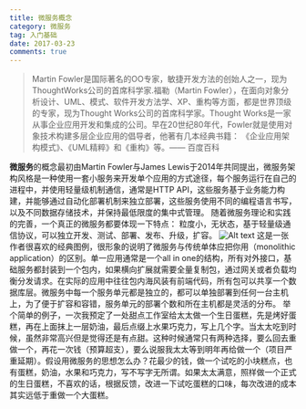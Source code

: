 ```yaml
---
title: 微服务概念
category: 微服务
tag: 入门基础
date: 2017-03-23
comments: true
---
```

> Martin Fowler是国际著名的OO专家，敏捷开发方法的创始人之一，现为ThoughtWorks公司的首席科学家.福勒（Martin Fowler），在面向对象分析设计、UML、模式、软件开发方法学、XP、重构等方面，都是世界顶级的专家，现为Thought Works公司的首席科学家。Thought Works是一家从事企业应用开发和集成的公司。早在20世纪80年代，Fowler就是使用对象技术构建多层企业应用的倡导者，他著有几本经典书籍： 《企业应用架构模式》、《UML精粹》和《重构》等。—— 百度百科

<!--more-->
**微服务**的概念最初由Martin Fowler与James Lewis于2014年共同提出，微服务架构风格是一种使用一套小服务来开发单个应用的方式途径，每个服务运行在自己的进程中，并使用轻量级机制通信，通常是HTTP API，这些服务基于业务能力构建，并能够通过自动化部署机制来独立部署，这些服务使用不同的编程语言书写，以及不同数据存储技术，并保持最低限度的集中式管理。
随着微服务理论和实践的完善，一个真正的微服务都要体现一下特点：
粒度小，无状态，基于轻量级通信协议，可以独立开发、测试、部署、发布、升级，扩容。
![Alt text](/css/images/sketch.png)
这是一张作者很喜欢的经典图例，很形象的说明了微服务与传统单体应把你用（monolithic application）的区别。单一应用通常是一个all in one的结构，所有对外接口，基础服务都封装到一个包内，如果横向扩展就需要全量复制包，通过网关或者负载均衡分发请求。在实际的应用中往往包内海风装有前端代码，所有包可以共享一个数据库层。微服务中每一个服务单元都是独立的，都可以单独部署到任何一台主机上，为了便于扩容和容错，服务单元的部署个数和所在主机都是灵活的分布。
举个简单的例子，一次我预定了一处甜点工作室给太太做一个生日蛋糕，先是烤好蛋糕，再在上面抹上一层奶油，最后点缀上水果巧克力，写上几个字。当太太吃到时候，虽然非常高兴但是觉得还是有点甜。这种时候通常只有两种选择，要么回去重做一个，再花一次钱（预算超支），要么说服我太太等到明年再给做一个（项目严重延期）。假设用微服务的思想怎么办？花最少的钱，做一个试吃的小块糕点，也有蛋糕，奶油，水果和巧克力，写不写字无所谓。如果太太满意，照样做一个正式的生日蛋糕，不喜欢的话，根据反馈，改进一下试吃蛋糕的口味，每次改进的成本其实远低于重做一个大蛋糕。